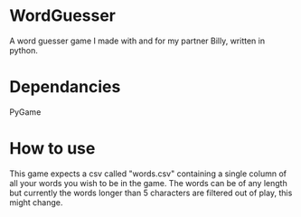 # WordGuesser
A word guesser game I made with and for my partner Billy, written in python.

# Dependancies
PyGame

# How to use
This game expects a csv called "words.csv" containing a single column of all your words you wish
to be in the game. The words can be of any length but currently the words longer than 5 characters
are filtered out of play, this might change.
